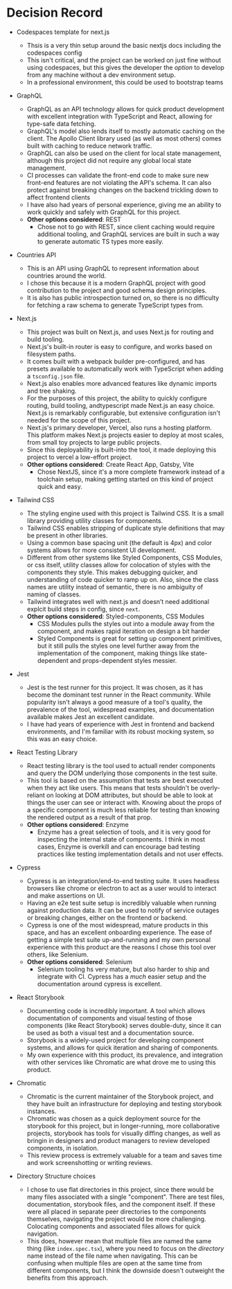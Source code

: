 # Decision Record

- Codespaces template for next.js

  - Thsis is a very thin setup around the basic nextjs docs including the codespaces config
  - This isn't critical, and the project can be worked on just fine without using
    codespaces, but this gives the developer the _option_ to develop from any
    machine without a dev environment setup.
  - In a professional environment, this could be used to bootstrap teams

- GraphQL

  - GraphQL as an API technology allows for quick product development with excellent
    integration with TypeScript and React, allowing for type-safe data fetching.
  - GraphQL's model also lends itself to mostly automatic caching on the client.
    The Apollo Client library used (as well as most others) comes built with caching
    to reduce network traffic.
  - GraphQL can also be used on the client for local state management, although
    this project did not require any global local state management.
  - CI processes can validate the front-end code to make sure new front-end
    features are not violating the API's schema. It can also protect against
    breaking changes on the backend trickling down to affect frontend clients
  - I have also had years of personal experience, giving me an ability to work
    quickly and safely with GraphQL for this project.
  - **Other options considered**: REST
    - Chose not to go with REST, since client caching would require additional tooling, and
      GraphQL services are built in such a way to generate automatic TS types more easily.

- Countries API

  - This is an API using GraphQL to represent information about countries around
    the world.
  - I chose this because it is a modern GraphQL project with good contribution
    to the project and good schema design principles.
  - It is also has public introspection turned on, so there is no difficulty
    for fetching a raw schema to generate TypeScript types from.

- Next.js

  - This project was built on Next.js, and uses Next.js for routing and build
    tooling.
  - Next.js's built-in router is easy to configure, and works based on filesystem
    paths.
  - It comes built with a webpack builder pre-configured, and has presets available
    to automatically work with TypeScript when adding a `tsconfig.json` file.
  - Next.js also enables more advanced features like dynamic imports and tree shaking.
  - For the purposes of this project, the ability to quickly configure routing,
    build tooling, andtypescript made Next.js an easy choice. Next.js is remarkably
    configurable, but extensive configuration isn't needed for the scope of this
    project.
  - Next.js's primary developer, Vercel, also runs a hosting platform. This platform
    makes Next.js projects easier to deploy at most scales, from small toy projects
    to large public projects.
  - Since this deployability is built-into the tool, it made deploying this project
    to vercel a low-effort project.
  - **Other options considered**: Create React App, Gatsby, Vite
    - Chose NextJS, since it's a more complete framework instead of a toolchain setup,
      making getting started on this kind of project quick and easy.

- Tailwind CSS

  - The styling engine used with this project is Tailwind CSS. It is a small
    library providing utility classes for components.
  - Tailwind CSS enables stripping of duplicate style definitions that may be
    present in other libraries.
  - Using a common base spacing unit (the default is 4px) and color systems
    allows for more consistent UI development.
  - Different from other systems like Styled Components, CSS Modules, or css itself,
    utility classes allow for colocation of styles with the components they style.
    This makes debugging quicker, and understanding of code quicker to ramp up on.
    Also, since the class names are utility instead of semantic, there is no
    ambiguity of naming of classes.
  - Tailwind integrates well with next.js and doesn’t need additional explcit build
    steps in config, since `next`.
  - **Other options considered**: Styled-components, CSS Modules
    - CSS Modules pulls the styles out into a module away from the component, and makes
      rapid iteration on design a bit harder
    - Styled Components is great for setting up component primitives, but it still pulls
      the styles one level further away from the implementation of the component,
      making things like state-dependent and props-dependent styles messier.

- Jest

  - Jest is the test runner for this project. It was chosen, as it has become
    the dominant test runner in the React community. While popularity isn't always
    a good measure of a tool's quality, the prevalence of the tool, widespread
    examples, and documentation available makes Jest an excellent candidate.
  - I have had years of experience with Jest in frontend and backend environments,
    and I'm familiar with its robust mocking system, so this was an easy choice.

- React Testing Library

  - React testing library is the tool used to actuall render components and query
    the DOM underlying those components in the test suite.
  - This tool is based on the assumption that tests are best executed when they
    act like users. This means that tests shouldn't be overly-reliant on looking
    at DOM attributes, but should be able to look at things the user can see
    or interact with. Knowing about the props of a specific component is much less
    reliable for testing than knowing the rendered output as a result of that prop.
  - **Other options considered**: Enzyme
    - Enzyme has a great selection of tools, and it is very good for inspecting
      the internal state of components. I think in most cases, Enzyme is overkill
      and can encourage bad testing practices like testing implementation details
      and not user effects.

- Cypress

  - Cypress is an integration/end-to-end testing suite. It uses headless browsers
    like chrome or electron to act as a user would to interact and make assertions
    on UI.
  - Having an e2e test suite setup is incredibly valuable when running against
    production data. It can be used to notify of service outages or breaking changes,
    either on the frontend or backend.
  - Cypress is one of the most widespread, mature products in this space, and
    has an excellent onboarding experience. The ease of getting a simple test suite
    up-and-running and my own personal experience with this product are the reasons
    I chose this tool over others, like Selenium.
  - **Other options considered**: Selenium
    - Selenium tooling hs very mature, but also harder to ship and integrate with
      CI. Cypress has a _much_ easier setup and the documentation around cypress
      is excellent.

- React Storybook

  - Documenting code is incredibly important. A tool which allows documentation of
    components and visual testing of those components (like React Storybook) serves
    double-duty, since it can be used as both a visual test and a documentation source.
  - Storybook is a widely-used project for developing component systems, and allows
    for quick iteration and sharing of components.
  - My own experience with this product, its prevalence, and integration with
    other services like Chromatic are what drove me to using this product.

- Chromatic

  - Chromatic is the current maintainer of the Storybook project, and they have
    built an infrastructure for deploying and testing storybook instances.
  - Chromatic was chosen as a quick deployment source for the storybook for
    this project, but in longer-running, more collaborative projects, storybook
    has tools for visually diffing changes, as well as bringin in designers and product
    managers to review developed components, in isolation.
  - This review process is extremely valuable for a team and saves time and work
    screenshotting or writing reviews.

- Directory Structure choices

  - I chose to use flat directories in this project, since there would be
    many files associated with a single "component". There are test files, documentation,
    storybook files, and the component itself. If these were all placed in separate
    peer directories to the components themselves, navigating the project would
    be more challenging. Colocating components and associated files allows for
    quick navigation.
  - This does, however mean that multiple files are named the same thing (like
    `index.spec.tsx`), where you need to focus on the _directory_ name instead of
    the file name when navigating. This can be confusing when multiple files are
    open at the same time from different components, but I think the downside doesn't
    outweight the benefits from this approach.
